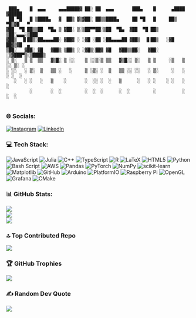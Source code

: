 ```text

 ███▄    █  ▄▄▄     ▄▄▄█████▓ ██░ ██  ▄▄▄       ███▄    █      ▄████ ▓█████ 
 ██ ▀█   █ ▒████▄   ▓  ██▒ ▓▒▓██░ ██▒▒████▄     ██ ▀█   █     ██▒ ▀█▒▓█   ▀ 
▓██  ▀█ ██▒▒██  ▀█▄ ▒ ▓██░ ▒░▒██▀▀██░▒██  ▀█▄  ▓██  ▀█ ██▒   ▒██░▄▄▄░▒███   
▓██▒  ▐▌██▒░██▄▄▄▄██░ ▓██▓ ░ ░▓█ ░██ ░██▄▄▄▄██ ▓██▒  ▐▌██▒   ░▓█  ██▓▒▓█  ▄ 
▒██░   ▓██░ ▓█   ▓██▒ ▒██▒ ░ ░▓█▒░██▓ ▓█   ▓██▒▒██░   ▓██░   ░▒▓███▀▒░▒████▒
░ ▒░   ▒ ▒  ▒▒   ▓▒█░ ▒ ░░    ▒ ░░▒░▒ ▒▒   ▓▒█░░ ▒░   ▒ ▒     ░▒   ▒ ░░ ▒░ ░
░ ░░   ░ ▒░  ▒   ▒▒ ░   ░     ▒ ░▒░ ░  ▒   ▒▒ ░░ ░░   ░ ▒░     ░   ░  ░ ░  ░
   ░   ░ ░   ░   ▒    ░       ░  ░░ ░  ░   ▒      ░   ░ ░    ░ ░   ░    ░   
         ░       ░  ░         ░  ░  ░      ░  ░         ░          ░    ░  ░
     
```

### 🌐 Socials:
[![Instagram](https://img.shields.io/badge/Instagram-%23E4405F.svg?logo=Instagram&logoColor=white)](https://instagram.com/naysun_g) [![LinkedIn](https://img.shields.io/badge/LinkedIn-%230077B5.svg?logo=linkedin&logoColor=white)](https://linkedin.com/in/nzge) 

### 💻 Tech Stack:
![JavaScript](https://img.shields.io/badge/javascript-%23323330.svg?style=plastic&logo=javascript&logoColor=%23F7DF1E) ![Julia](https://img.shields.io/badge/-Julia-9558B2?style=plastic&logo=julia&logoColor=white) ![C++](https://img.shields.io/badge/c++-%2300599C.svg?style=plastic&logo=c%2B%2B&logoColor=white) ![TypeScript](https://img.shields.io/badge/typescript-%23007ACC.svg?style=plastic&logo=typescript&logoColor=white) ![R](https://img.shields.io/badge/r-%23276DC3.svg?style=plastic&logo=r&logoColor=white) ![LaTeX](https://img.shields.io/badge/latex-%23008080.svg?style=plastic&logo=latex&logoColor=white) ![HTML5](https://img.shields.io/badge/html5-%23E34F26.svg?style=plastic&logo=html5&logoColor=white) ![Python](https://img.shields.io/badge/python-3670A0?style=plastic&logo=python&logoColor=ffdd54) ![Bash Script](https://img.shields.io/badge/bash_script-%23121011.svg?style=plastic&logo=gnu-bash&logoColor=white) ![AWS](https://img.shields.io/badge/AWS-%23FF9900.svg?style=plastic&logo=amazon-aws&logoColor=white) ![Pandas](https://img.shields.io/badge/pandas-%23150458.svg?style=plastic&logo=pandas&logoColor=white) ![PyTorch](https://img.shields.io/badge/PyTorch-%23EE4C2C.svg?style=plastic&logo=PyTorch&logoColor=white) ![NumPy](https://img.shields.io/badge/numpy-%23013243.svg?style=plastic&logo=numpy&logoColor=white) ![scikit-learn](https://img.shields.io/badge/scikit--learn-%23F7931E.svg?style=plastic&logo=scikit-learn&logoColor=white) ![Matplotlib](https://img.shields.io/badge/Matplotlib-%23ffffff.svg?style=plastic&logo=Matplotlib&logoColor=black) ![GitHub](https://img.shields.io/badge/github-%23121011.svg?style=plastic&logo=github&logoColor=white) ![Arduino](https://img.shields.io/badge/-Arduino-00979D?style=plastic&logo=Arduino&logoColor=white) ![PlatformIO](https://img.shields.io/badge/PlatformIO-%23222.svg?style=plastic&logo=platformio&logoColor=%23f5822a) ![Raspberry Pi](https://img.shields.io/badge/-Raspberry_Pi-C51A4A?style=plastic&logo=Raspberry-Pi) ![OpenGL](https://img.shields.io/badge/OpenGL-white?logo=OpenGL&style=plastic) ![Grafana](https://img.shields.io/badge/grafana-%23F46800.svg?style=plastic&logo=grafana&logoColor=white) ![CMake](https://img.shields.io/badge/CMake-%23008FBA.svg?style=plastic&logo=cmake&logoColor=white)

### 📊 GitHub Stats:
![](https://github-readme-stats.vercel.app/api?username=nzge&theme=dark&hide_border=false&include_all_commits=false&count_private=false)<br/>
![](https://nirzak-streak-stats.vercel.app/?user=nzge&theme=dark&hide_border=false)<br/>
![](https://github-readme-stats.vercel.app/api/top-langs/?username=nzge&theme=dark&hide_border=false&include_all_commits=false&count_private=false&layout=compact)
### 🔝 Top Contributed Repo
![](https://github-contributor-stats.vercel.app/api?username=nzge&limit=5&theme=dark&hide&combine_all_yearly_contributions=true)
### 🏆 GitHub Trophies
![](https://github-profile-trophy.vercel.app/?username=nzge&theme=default&no-frame=true&no-bg=true&margin-w=4)

### ✍️ Random Dev Quote
![](https://quotes-github-readme.vercel.app/api?type=horizontal&theme=radical)




